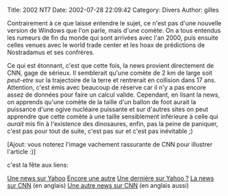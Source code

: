 Title: 2002 NT7
Date: 2002-07-28 22:09:42
Category: Divers
Author: gilles

Contrairement à ce que laisse entendre le sujet, ce n'est pas d'une nouvelle version de Windows que l'on parle, mais d'une comète.
On a tous entendus les rumeurs de fin du monde qui sont arrivées avec l'an 2000, puis ensuite celles venues avec le world trade center et les hoax de prédictions de Nostradamus et ses confrères.

Ce qui est étonnant, c'est que cette fois, la news provient directement de CNN, gage de sérieux. Il semblerait qu'une comète de 2 km de large soit _peut-etre_ sur la trajectoire de la terre et rentrerait en collision dans 17 ans. Attention, c'est émis avec beaucoup de réserve car il n'y a pas encore assez de données pour faire un calcul valide. Cependant, en lisant la news, on apprends qu'une comète de la taille d'un ballon de foot aurait la puissance d'une ogive nucléaire puissante et sur d'autres sites on peut apprendre que cette comète à une taille sensiblement inférieure à celle qui _aurait_ mis fin à l'existence des dinosaures, enfin, pas la peine de paniquer, c'est pas pour tout de suite, c'est pas sur et c'est pas inévitable  ;)

[Ajout: vous noterez l'image vachement rassurante de CNN pour illustrer l'article :)]

c'est la fête aux liens:

[Une news sur Yahoo](http://fr.news.yahoo.com/020725/202/2ot23.html)
[Encore une autre](http://fr.news.yahoo.com/020724/23/2osp8.html)
[Une dernière sur Yahoo ?](http://fr.news.yahoo.com/020724/5/2orbw.html)
[La news sur CNN](http://www.cnn.com/2002/TECH/space/07/24/asteroid.encounter.ap/index.html) (en anglais)
[Une autre news sur CNN](http://www.cnn.com/2002/TECH/space/07/24/asteroid.nt7/index.html) (en anglais aussi)